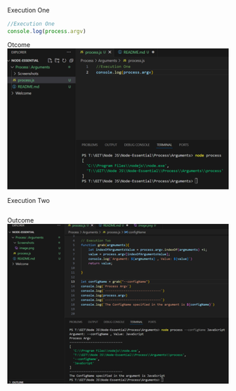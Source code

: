 Execution One
```js
//Execution One
console.log(process.argv)
```
Otcome
![alt text](Screenshots/image.png)

Execution Two

```js

```
Outcome
![alt text](Screenshots/image1.png)